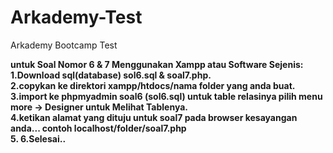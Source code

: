 # Arkademy-Test
Arkademy Bootcamp Test

<strong>untuk Soal Nomor 6 & 7 Menggunakan Xampp atau Software Sejenis:<strong> 
1.Download sql(database) sol6.sql & soal7.php.<br>
2.copykan ke direktori xampp/htdocs/nama folder yang anda buat.<br>
3.import ke phpmyadmin soal6 (sol6.sql) untuk table relasinya pilih menu more -> Designer untuk Melihat Tablenya.<br>
4.ketikan alamat yang dituju untuk soal7 pada browser kesayangan anda... contoh localhost/folder/soal7.php<br>
5. 6.Selesai..
